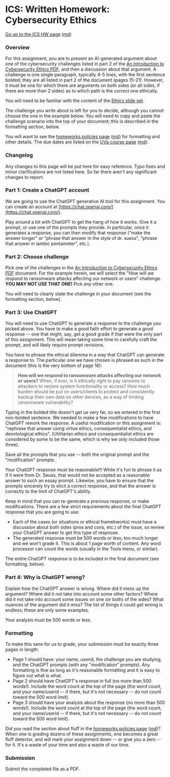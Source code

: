 ICS: Written Homework: Cybersecurity Ethics
=============================================

[Go up to the ICS HW page](index.html) ([md](index.md))

### Overview

For this assignment, you are to present an AI-generated argument about one of the cybersecurity challenges listed in part 2 of the [An Introduction to Cybersecurity Ethics PDF](https://www.scu.edu/media/ethics-center/technology-ethics/IntroToCybersecurityEthics.pdf), and then a discussion about that argument.  A challenge is one single paragraph, typically 4-5 lines, with the first sentence bolded; they are all listed in part 2 of the document (pages 15-21).  However, it must be one for which there are arguments on both sides (or all sides, if there are more than 2 sides) as to which path is the correct one ethically.

You will need to be familiar with the content of the [Ethics slide set](../slides/ethics.html#/).

The challenge you write about is left for you to decide, although you cannot choose the one in the example below.  You will need to copy and paste the challenge scenario into the top of your document; this is described in the formatting section, below.

You will want to see the [homeworks policies page](../uva/hw-policies.html) ([md](../uva/hw-policies.md)) for formatting and other details.  The due dates are listed on the [UVa course page](../uva/index.html) ([md](../uva/index.md)).

### Changelog

Any changes to this page will be put here for easy reference.  Typo fixes and minor clarifications are not listed here.  So far there aren't any significant changes to report.


### Part 1: Create a ChatGPT account

We are going to use the ChatGPT generative AI tool for this assignment.  You can create an account at [https://chat.openai.com/](https://chat.openai.com/).

Play around a bit with ChatGPT to get the hang of how it works.  Give it a prompt, or use one of the prompts they provide.  In particular, once it generates a response, you can then modify that response ("make the answer longer" or "phrase that answer in the style of dr. suess", "phrase that answer in iambic pentameter", etc.).


### Part 2: Choose challenge

Pick one of the challenges in the [An Introduction to Cybersecurity Ethics PDF](https://www.scu.edu/media/ethics-center/technology-ethics/IntroToCybersecurityEthics.pdf) document.  For the example herein, we will select the "How will we respond to ransomware attacks affecting our network or users" challenge.  **YOU MAY NOT USE THAT ONE!**  Pick any other one.

You will need to clearly state the challenge in your document (see the formatting section, below).


### Part 3: Use ChatGPT 

You will need to use ChatGPT to generate a response to the challenge you picked above.  You have to make a good faith effort to generate a good response -- one that might, say, get a good grade if that were the only part of this assignment.  This will mean taking some time to carefully craft the prompt, and will likely require prompt revisions.

You have to phrase the ethical dilemma in a way that ChatGPT can generate a response to.  The particular one we have chosen is phrased as such in the document (this is the very bottom of page 16):

> **How will we respond to ransomware attacks affecting our network or users?** When, if ever, is it ethically right to pay ransoms to attackers to restore system functionality or access? How much burden should be put on users/clients to protect and consistently backup their own data on other devices, as a way of limiting ransomware vulnerability?

Typing in the bolded title doesn't get us very far, so we entered in the first non-bolded sentence.  We needed to make a few modifications to have ChatGPT rework the response.  A useful modification or this assignment is: "rephrase that answer using virtue ethics, consequentalist ethics, and deontological ethics".  (Utilitarian ethics and consequentialist ethics are considered by some to be the same, which is why we only included those three).

Save all the prompts that you use -- both the original prompt and the "modification" prompts.

Your ChatGPT response must be reasonable!!!  While it's fun to phrase it as if it were from Dr. Seuss, that would not be accepted as a reasonable answer to such an essay prompt.  Likewise, you have to ensure that the prompts sincerely try to elicit a correct response, and that the answer is correctly to the limit of ChatGPT's ability.

Keep in mind that you can re-generate a previous response, or make modifications.  There are a few strict requirements about the final ChatGPT response that you are going to use:

- Each of the cases (or situations or ethical framekworks) must have a discussion about both sides (pros and cons, etc.) of the issue, so review your ChatGPT answer to get this type of respnose.
- The generated response must be 500 words or less; too much longer and we won't grade it.  This is about 1 page worth of content.  Any word processor can count the words (usually in the Tools menu, or similar).

The entire ChatGPT response is to be included in the final document (see formatting, below).


### Part 4: Why is ChatGPT wrong?

Explain how the ChatGPT answer is wrong.  Where did it mess up the argument?  Where did it not take into account some other factors?  Where did it not take into account some issues on one (or both) of the sides?  What nuances of the argument did it miss?  The list of things it could get wrong is endless; these are only some examples.

Your analysis must be 500 words or less.


### Formatting

To make this sane for us to grade, your submission must be exactly three pages in length:

- Page 1 should have: your name, userid, the challenge you are studying, and the ChatGPT prompts (with any "modification" prompts).  Any formatting is fine as long as it's reasonable formatting and it is easy to figure out what is what.
- Page 2 should have ChatGPT's response in full (no more than 500 words!).  Include the word count at the top of the page (the word count, and your name/userid -- if there, but it's not necessary -- do not count toward the 500 word limit).
- Page 3 should have your analysis about the response (no more than 500 words!). Include the word count at the top of the page (the word count, and your name/userid -- if there, but it's not necessary -- do not count toward the 500 word limit).

Did you read the section about fluff in the [homeworks policies page](../uva/hw-policies.html) ([md](../uva/hw-policies.md))?  When one is grading dozens of these assignments, one becomes a great fluff detector, and will mark your assignment down -- or give you a zero -- for it.  It's a waste of your time and also a waste of our time.

### Submission

Submit the completed file as a PDF.
